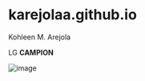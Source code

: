 # karejolaa.github.io
Kohleen M. Arejola

LG **CAMPION**

![image](https://user-images.githubusercontent.com/122416209/211979314-1a2a0267-0178-4c17-a163-3ee4e1ef9686.png)
